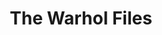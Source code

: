 ---
ee_id_thing: '4153'
site: '1'
type: '2'
inv_num: 2014-024
add_credit:
url: 2014-024-the-warhol-files
title: The Warhol Files
year: '2014'
display_year: '2014'
medium: Essay
dims:
pitch: "​Text about the super fun Warhol Amiga preservation project I did (w / The
  Carnegie Computer Club, The Carnegie Museum of Art, The Andy Warhol Museum, and
  The Frank-Ratchye STUDIO for Creative Inquiry). Also covers more general thoughts
  on preservation / performance. ;-)"
ps:
live_url: http://artforum.com/inprint/id=46874
youtube:
related_code:
imgs: the-warhol-files-2014-024-digital-database-ih.jpg
subheading:
download:
commission:
related: "[4103] [2012-029-andy-warhol-amiga-preservation] 2012-029 Andy Warhol Amiga
  Preservation"
layout: things-i-made
---